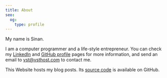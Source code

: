 ```yaml
---
title: About
seo:
  og:
    type: profile
---
```


My name is Sinan.

I am a computer programmer and a life-style entrepreneur. You can check my
[LinkedIn] and [GitHub profile] pages for more information, and send an email to
<vst@vsthost.com> to contact me.

This Website hosts my blog posts. Its [source code] is available on GitHub.

<!-- REFERENCES -->

[LinkedIn]: https://www.linkedin.com/in/vehbisinan
[GitHub profile]: https://github.com/vst
[source code]: https://github.com/vst/www.thenegation.com
